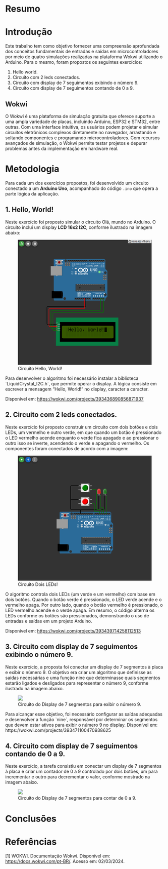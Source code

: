 # Resumo

# Introdução
Este trabalho tem como objetivo fornecer uma compreensão aprofundada dos conceitos fundamentais de entradas e saídas em microcontroladores por meio de quatro simulações realizadas na plataforma Wokwi utilizando o Arduino. Para o mesmo, foram propostos os seguintes exercícios:
1. Hello world.
2. Circuito com 2 leds conectados.
3. Circuito com display de 7 seguimentos exibindo o número 9.
4. Circuito com display de 7 seguimentos contando de 0 a 9.
## Wokwi
O Wokwi é uma plataforma de simulação gratuita que oferece suporte a uma ampla variedade de placas, incluindo Arduino, ESP32 e STM32, entre outras. Com uma interface intuitiva, os usuários podem projetar e simular circuitos eletrônicos complexos diretamente no navegador, arrastando e soltando componentes e programando microcontroladores. Com recursos avançados de simulação, o Wokwi permite testar projetos e depurar problemas antes da implementação em hardware real.

# Metodologia
Para cada um dos exercícios propostos, foi desenvolvido um circuito conectado a um **Arduino Uno**, acompanhado do código `.ino` que opera a parte lógica da aplicação.

## 1. Hello, World!
Neste exercício foi proposto simular o circuito Olá, mundo no Arduino.
O circuito inclui um display **LCD 16x2 I2C**, conforme ilustrado na imagem abaixo:
<figure>
<img src="Questão 1/Hello.png"/>
<figcaption> Circuito Hello, World!</figcaption>
</figure>
Para desenvolver o algoritmo foi necessário instalar a biblioteca `LiquidCrystal_I2C.h`, que permite operar o display. A lógica consiste em escrever a mensagem “Hello, World!” no display, caracter a caracter.

Disponível em: https://wokwi.com/projects/393436890856871937

## 2. Circuito com 2 leds conectados.
Neste exercício foi proposto construir um circuito com dois botões e dois LEDs, um vermelho e outro verde, em que quando um botão é pressionado o LED vermelho acende enquanto o verde fica apagado e ao pressionar o outro isso se inverte, acendendo o verde e apagando o vermelho.
Os componentes foram conectados de acordo com a imagem:
<figure>
<img src="Questão 2/LEDs.png"/>
<figcaption> Circuito Dois LEDs!</figcaption>
</figure>
O algoritmo controla dois LEDs (um verde e um vermelho) com base em dois botões. Quando o botão verde é pressionado, o LED verde acende e o vermelho apaga. Por outro lado, quando o botão vermelho é pressionado, o LED vermelho acende e o verde apaga. Em resumo, o código alterna os LEDs conforme os botões são pressionados, demonstrando o uso de entradas e saídas em um projeto Arduino.

Disponível em: https://wokwi.com/projects/393439714258112513

## 3. Circuito com display de 7 seguimentos exibindo o número 9.
Neste exercício, a proposta foi conectar um display de 7 segmentos à placa e exibir o número 9. O objetivo era criar um algoritmo que definisse as saídas necessárias e uma função nine que determinasse quais segmentos estarão ligados e desligados para representar o número 9, conforme ilustrado na imagem abaixo.
<figure>
<img src="Questão 3/nine.png"/>
<figcaption> Circuito do Display de 7 segmentos para exibir o número 9.</figcaption>
</figure>
Para alcançar esse objetivo, foi necessário configurar as saídas adequadas e desenvolver a função `nine`, responsável por determinar os segmentos que devem estar ativos para exibir o número 9 no display.
Disponível em: https://wokwi.com/projects/393471100470938625

## 4. Circuito com display de 7 seguimentos contando de 0 a 9.
Neste exercício, a tarefa consistiu em conectar um display de 7 segmentos à placa e criar um contador de 0 a 9 controlado por dois botões, um para incrementar e outro para decrementar o valor, conforme mostrado na imagem abaixo.
<figure>
<img src="Questão 4/counter.png"/>
<figcaption> Circuito do Display de 7 segmentos para contar de 0 a 9.</figcaption>
</figure>


# Conclusões

# Referências
[1]  WOKWI. Documentação Wokwi. Disponível em: https://docs.wokwi.com/pt-BR/. Acesso em: 02/03/2024.
